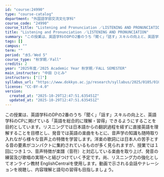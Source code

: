 ```yaml
---
id: "course:24990"
type: "course-catalog"
department: "外国語学部交流文化学科"
course_code: "24990"
course_title: "Listening and Pronunciation ／LISTENING AND PRONUNCIATION"
title: "Listening and Pronunciation ／LISTENING AND PRONUNCIATION"
summary: "この授業は、英語学科のDPの2番のうち「聞く」「話す」スキルの向上と、英語学科のCPに掲げている「英語を総合的に理解・習得」できるようにすることを目的としています。リスニングでは日本語からの翻訳過程を経ずに直接英語を理解することを目標とし、…"
tags: []
campus: ""
term: ""
period: "水5／Wed 5"
course_type: "秋学期／Fall"
credits: 2
year: "2025年度／2025 Academic Year 秋学期／FALL SEMESTER"
main_instructor: "中田 ひとみ"
instructors: ["[]"]
syllabus_url: "https://www.dokkyo.ac.jp/research/syllabus/2025/0105/0105_24990_ja_JP.html"
license: "CC-BY-4.0"
version:
  created_at: "2025-10-29T12:47:51.635451Z"
  updated_at: "2025-10-29T12:47:51.635451Z"
---
```

この授業は、英語学科のDPの2番のうち「聞く」「話す」スキルの向上と、英語学科のCPに掲げている「英語を総合的に理解・習得」できるようにすることを目的としています。リスニングでは日本語からの翻訳過程を経ずに直接英語を理解することを目標とし、発音では英語の楽曲をもとに、音声学の知識も随時取り入れながら様々な音声上の特徴を学習します。洋楽の歌詞には日本人の苦手とする音の要素がコンパクトに集約されているものが多く見られますが、授業では１回につき１つ、音声特徴が楽譜（音符）と対応している楽曲を取り上げ、発音の練習及び歌唱の実現へと結びつけていく予定です。尚、リスニング力の強化としてオンライン教材 EnglishCentralを使用します。動画で示される会話やナレーションを視聴し、内容理解と語句の習得も目指しましょう。
